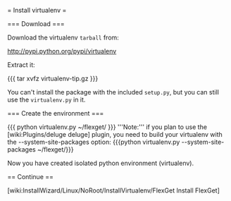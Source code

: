 = Install virtualenv =

=== Download ===

Download the virtualenv `tarball` from:

http://pypi.python.org/pypi/virtualenv

Extract it:

{{{
tar xvfz virtualenv-tip.gz
}}}

You can't install the package with the included `setup.py`, but you can still use the `virtualenv.py` in it.

=== Create the environment ===

{{{
python virtualenv.py ~/flexget/
}}}
'''Note:''' if you plan to use the [wiki:Plugins/deluge deluge] plugin, you need to build your virtualenv with the --system-site-packages option: {{{python virtualenv.py --system-site-packages ~/flexget/}}}

Now you have created isolated python environment (virtualenv).

== Continue ==

[wiki:InstallWizard/Linux/NoRoot/InstallVirtualenv/FlexGet Install FlexGet]